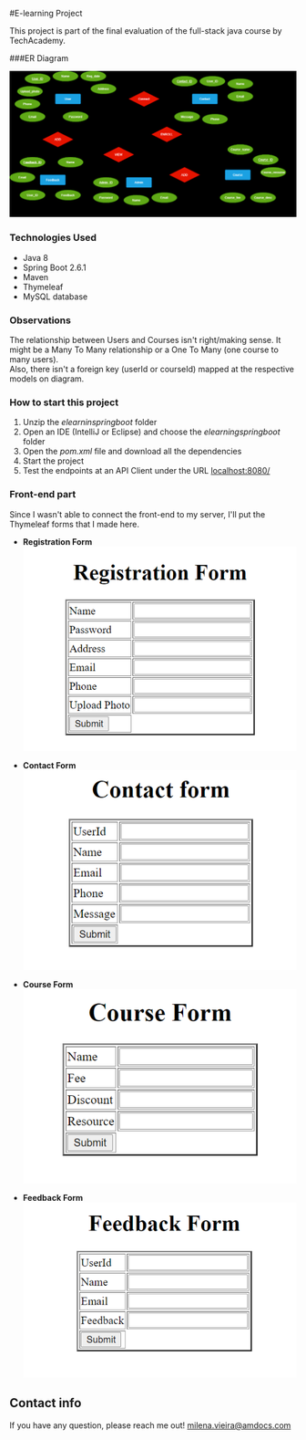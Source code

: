 #E-learning Project

This project is part of the final evaluation of the full-stack java course by TechAcademy.

###ER Diagram

![img.png](img.png)

### Technologies Used

- Java 8
- Spring Boot 2.6.1
- Maven
- Thymeleaf
- MySQL database

### Observations

The relationship between Users and Courses isn't right/making sense. It might be a Many To Many relationship or a One To Many (one course to many users).   
Also, there isn't a foreign key (userId or courseId) mapped at the respective models on diagram.

### How to start this project

1. Unzip the *elearninspringboot* folder
2. Open an IDE (IntelliJ or Eclipse) and choose the *elearningspringboot* folder
3. Open the *pom.xml* file and download all the dependencies
4. Start the project
5. Test the endpoints at an API Client under the URL <localhost:8080/>

### Front-end part

Since I wasn't able to connect the front-end to my server, I'll put the Thymeleaf forms that I made here.

- **Registration Form**
![img_2.png](img_2.png)

- **Contact Form**
![img_3.png](img_3.png)

- **Course Form**
![img_4.png](img_4.png)

- **Feedback Form**
![img_5.png](img_5.png)


## Contact info

If you have any question, please reach me out!
milena.vieira@amdocs.com